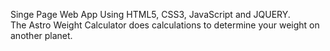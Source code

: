 Singe Page Web App Using HTML5, CSS3, JavaScript and JQUERY.  
The Astro Weight Calculator does calculations to determine your weight on another planet.
